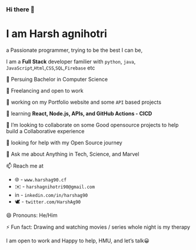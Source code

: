 ### Hi there 👋
# I am Harsh agnihotri
a Passionate programmer, trying to be the best I can be, 

I am a **Full Stack** developer familier with  `python`, `java`, `JavaScript`,`Html`,`CSS`,`SQL`,`Firebase` etc

🏫 Persuing Bachelor in Computer Science

🏢 Freelancing and open to work

🔭 working on my Portfolio website and some `API` based projects

🌱 learning **React, Node.js, APIs, and GitHub Actions - CICD**

👯 I’m looking to collaborate on some Good opensource projects to help build a Collaborative experience

🤔 looking for help with my Open Source journey

💬 Ask me about Anything in Tech, Science, and Marvel 

📫 Reach me at 
  - 🌐 - `www.harshag90.cf`
  - ✉️ - `harshagnihotri90@gmail.com`
  - in -  `inkedin.com/in/harshag90`
  - 🕊️ - `twitter.com/HarshAg90`
  
😄 Pronouns: He/Him

⚡ Fun fact: Drawing and watching movies / series whole night is my therapy

I am open to work and Happy to help, HMU, and let’s talk😀



